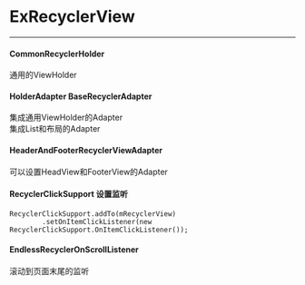 # ExRecyclerView
--------

#### CommonRecyclerHolder
通用的ViewHolder

#### HolderAdapter  BaseRecyclerAdapter<T>
集成通用ViewHolder的Adapter      
集成List<T>和布局的Adapter

#### HeaderAndFooterRecyclerViewAdapter
可以设置HeadView和FooterView的Adapter


#### RecyclerClickSupport 设置监听
```
RecyclerClickSupport.addTo(mRecyclerView)
        .setOnItemClickListener(new RecyclerClickSupport.OnItemClickListener());
```

#### EndlessRecyclerOnScrollListener
滚动到页面末尾的监听

